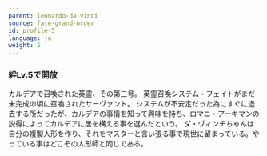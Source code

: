 ```yaml
---
parent: leonardo-da-vinci
source: fate-grand-order
id: profile-5
language: ja
weight: 5
---
```


### 絆Lv.5で開放

カルデアで召喚された英霊、その第三号。
英霊召喚システム・フェイトがまだ未完成の頃に召喚されたサーヴァント。
システムが不安定だった為にすぐに退去する所だったが、カルデアの事情を知って興味を持ち、ロマニ・アーキマンの説得によってカルデアに居を構える事を選んだという。
ダ・ヴィンチちゃんは自分の複製人形を作り、それをマスターと言い張る事で現世に留まっている。やっている事はどこぞの人形師と同じである。
